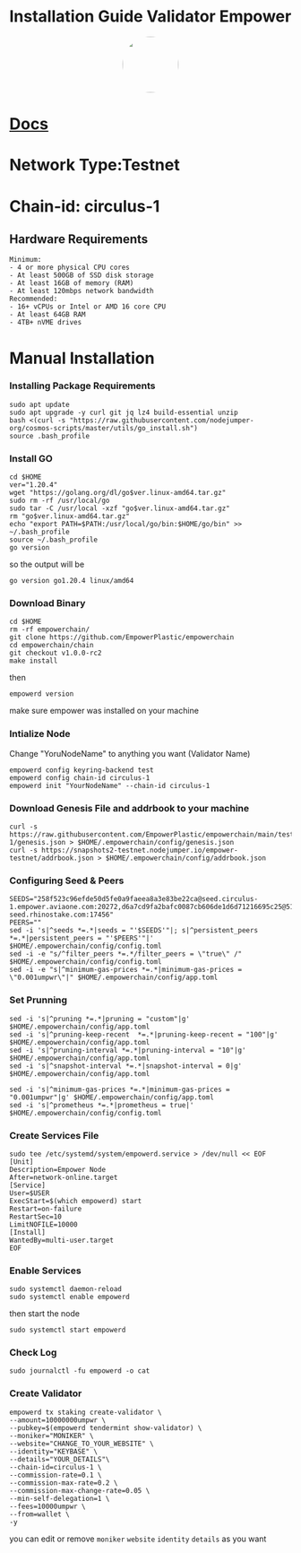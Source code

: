 # Installation Guide Validator Empower

<p align="center">
  <img style="margin: auto; height: 100px; border-radius: 50%;" src="https://user-images.githubusercontent.com/65535542/244278045-aa939243-febb-4f46-9014-7d85b59423d9.jpg">
</p>


# [Docs](https://docs.empowerchain.io/validators/validator-setup)

# Network Type:Testnet
# Chain-id: circulus-1

## Hardware Requirements
```
Minimum:
- 4 or more physical CPU cores
- At least 500GB of SSD disk storage
- At least 16GB of memory (RAM)
- At least 120mbps network bandwidth
Recommended:
- 16+ vCPUs or Intel or AMD 16 core CPU
- At least 64GB RAM
- 4TB+ nVME drives
```

# Manual Installation

### Installing Package Requirements
```
sudo apt update
sudo apt upgrade -y curl git jq lz4 build-essential unzip
bash <(curl -s "https://raw.githubusercontent.com/nodejumper-org/cosmos-scripts/master/utils/go_install.sh")
source .bash_profile
```

### Install GO
```
cd $HOME
ver="1.20.4"
wget "https://golang.org/dl/go$ver.linux-amd64.tar.gz"
sudo rm -rf /usr/local/go
sudo tar -C /usr/local -xzf "go$ver.linux-amd64.tar.gz"
rm "go$ver.linux-amd64.tar.gz"
echo "export PATH=$PATH:/usr/local/go/bin:$HOME/go/bin" >> ~/.bash_profile
source ~/.bash_profile
go version
```
so the output will be
```
go version go1.20.4 linux/amd64
```

### Download Binary
```
cd $HOME
rm -rf empowerchain/
git clone https://github.com/EmpowerPlastic/empowerchain
cd empowerchain/chain
git checkout v1.0.0-rc2
make install
```

then
```
empowerd version
```
make sure empower was installed on your machine

### Intialize Node
Change "YoruNodeName" to anything you want (Validator Name)
```
empowerd config keyring-backend test
empowerd config chain-id circulus-1
empowerd init "YourNodeName" --chain-id circulus-1
```

### Download Genesis File and addrbook to your machine
```
curl -s https://raw.githubusercontent.com/EmpowerPlastic/empowerchain/main/testnets/circulus-1/genesis.json > $HOME/.empowerchain/config/genesis.json
curl -s https://snapshots2-testnet.nodejumper.io/empower-testnet/addrbook.json > $HOME/.empowerchain/config/addrbook.json
```

### Configuring Seed & Peers
```
SEEDS="258f523c96efde50d5fe0a9faeea8a3e83be22ca@seed.circulus-1.empower.aviaone.com:20272,d6a7cd9fa2bafc0087cb606de1d6d71216695c25@51.159.161.174:26656,babc3f3f7804933265ec9c40ad94f4da8e9e0017@testnet-seed.rhinostake.com:17456"
PEERS=""
sed -i 's|^seeds *=.*|seeds = "'$SEEDS'"|; s|^persistent_peers *=.*|persistent_peers = "'$PEERS'"|' $HOME/.empowerchain/config/config.toml
sed -i -e "s/^filter_peers *=.*/filter_peers = \"true\" /" $HOME/.empowerchain/config/config.toml
sed -i -e "s|^minimum-gas-prices *=.*|minimum-gas-prices = \"0.001umpwr\"|" $HOME/.empowerchain/config/app.toml
```

### Set Prunning
```
sed -i 's|^pruning *=.*|pruning = "custom"|g' $HOME/.empowerchain/config/app.toml
sed -i 's|^pruning-keep-recent  *=.*|pruning-keep-recent = "100"|g' $HOME/.empowerchain/config/app.toml
sed -i 's|^pruning-interval *=.*|pruning-interval = "10"|g' $HOME/.empowerchain/config/app.toml
sed -i 's|^snapshot-interval *=.*|snapshot-interval = 0|g' $HOME/.empowerchain/config/app.toml

sed -i 's|^minimum-gas-prices *=.*|minimum-gas-prices = "0.001umpwr"|g' $HOME/.empowerchain/config/app.toml
sed -i 's|^prometheus *=.*|prometheus = true|' $HOME/.empowerchain/config/config.toml
```

### Create Services File
```
sudo tee /etc/systemd/system/empowerd.service > /dev/null << EOF
[Unit]
Description=Empower Node
After=network-online.target
[Service]
User=$USER
ExecStart=$(which empowerd) start
Restart=on-failure
RestartSec=10
LimitNOFILE=10000
[Install]
WantedBy=multi-user.target
EOF
```
### Enable Services
```
sudo systemctl daemon-reload
sudo systemctl enable empowerd
```
then start the node
```
sudo systemctl start empowerd
```

### Check Log
```
sudo journalctl -fu empowerd -o cat
```
### Create Validator
```
empowerd tx staking create-validator \
--amount=10000000umpwr \
--pubkey=$(empowerd tendermint show-validator) \
--moniker="MONIKER" \
--website="CHANGE_TO_YOUR_WEBSITE" \
--identity="KEYBASE" \
--details="YOUR_DETAILS"\
--chain-id=circulus-1 \
--commission-rate=0.1 \
--commission-max-rate=0.2 \
--commission-max-change-rate=0.05 \
--min-self-delegation=1 \
--fees=10000umpwr \
--from=wallet \
-y
```
you can edit or remove `moniker` `website` `identity` `details` as you want

